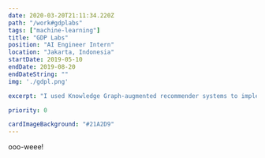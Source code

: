 ```yaml
---
date: 2020-03-20T21:11:34.220Z
path: "/work#gdplabs"
tags: ["machine-learning"]
title: "GDP Labs"
position: "AI Engineer Intern"
location: "Jakarta, Indonesia"
startDate: 2019-05-10
endDate: 2019-08-20
endDateString: ""
img: './gdpl.png'

excerpt: "I used Knowledge Graph-augmented recommender systems to implement an impressive content-based recommender. Then, I researched several deployment options for Knowledge Graphs, including AWS Neptune."

priority: 0

cardImageBackground: "#21A2D9"
---
```

ooo-weee!